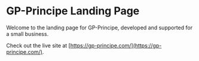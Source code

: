 # GP-Principe Landing Page

Welcome to the landing page for GP-Principe, developed and supported for a small business.

Check out the live site at [https://gp-principe.com/](https://gp-principe.com/).

